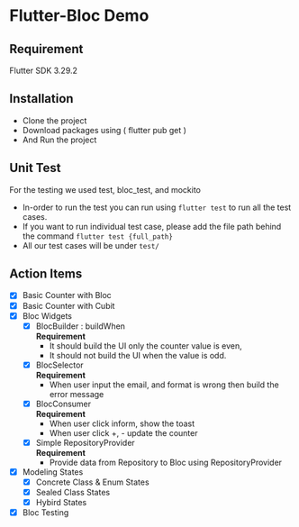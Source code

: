 # Flutter-Bloc Demo

## Requirement
Flutter SDK 3.29.2

## Installation
- Clone the project
- Download packages using ( flutter pub get ) 
- And Run the project

## Unit Test
For the testing we used test, bloc_test, and mockito
- In-order to run the test you can run using `flutter test` to run all the test cases.
- If you want to run individual test case, please add the file path behind the command `flutter test {full_path}`
- All our test cases will be under `test/`

## Action Items
- [x] Basic Counter with Bloc
- [x] Basic Counter with Cubit
- [x] Bloc Widgets
    - [x] BlocBuilder : buildWhen  
        **Requirement**
        - It should build the UI only the counter value is even,
        - It should not build the UI when the value is odd.
    - [x] BlocSelector  
        **Requirement**
        - When user input the email, and format is wrong then build the error message 
    - [x] BlocConsumer  
        **Requirement**
        - When user click inform, show the toast
        - When user click +, - update the counter 
    - [x] Simple RepositoryProvider  
        **Requirement**
        - Provide data from Repository to Bloc using RepositoryProvider 
- [x] Modeling States
    - [x] Concrete Class & Enum States
    - [x] Sealed Class States
    - [x] Hybird States
- [x] Bloc Testing
